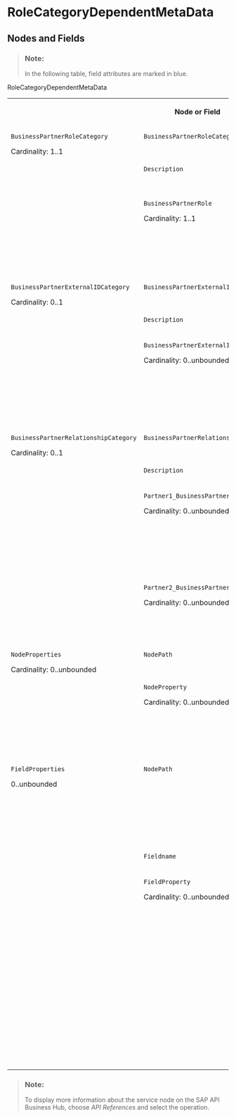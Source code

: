 <!-- loiobfaaf02f429f47e89edfead24b370d27 -->

# RoleCategoryDependentMetaData



<a name="loiobfaaf02f429f47e89edfead24b370d27__section_m53_np5_qcb"/>

## Nodes and Fields

> ### Note:  
> In the following table, field attributes are marked in blue.

<a name="loiobfaaf02f429f47e89edfead24b370d27__table_rzl_pp5_qcb"/>RoleCategoryDependentMetaData


<table>
<tr>
<th valign="top" colspan="5">

Node or Field



</th>
<th valign="top">

Description



</th>
<th valign="top">

Cardinality



</th>
</tr>
<tr>
<td valign="top" rowspan="5">

`BusinessPartnerRoleCategory`

Cardinality: 1..1



</td>
<td valign="top" colspan="4">

`BusinessPartnerRoleCategoryCode`



</td>
<td valign="top">

For example: `BUP003` 



</td>
<td valign="top">

1..1



</td>
</tr>
<tr>
<td valign="top">

`Description`



</td>
<td valign="top" colspan="3">

`languageCode`



</td>
<td valign="top">

For example: Employee



</td>
<td valign="top">

0..unbounded



</td>
</tr>
<tr>
<td valign="top" rowspan="3">

`BusinessPartnerRole`

Cardinality: 1..1



</td>
<td valign="top" colspan="3">

`BusinessPartnerRoleCode`



</td>
<td valign="top">

For example: `BBP005`



</td>
<td valign="top">

1..1



</td>
</tr>
<tr>
<td valign="top">

`Description`



</td>
<td valign="top" colspan="2">

`languageCode`



</td>
<td valign="top">

 



</td>
<td valign="top">

0..unbounded



</td>
</tr>
<tr>
<td valign="top" colspan="3">

`DefaultIndicator`



</td>
<td valign="top">

Can be *true* or *false*



</td>
<td valign="top">

 



</td>
</tr>
<tr>
<td valign="top" rowspan="5">

`BusinessPartnerExternalIDCategory`

Cardinality: 0..1



</td>
<td valign="top" colspan="4">

`BusinessPartnerExternalIDCategoryCode`



</td>
<td valign="top">

For example: `HCM030`



</td>
<td valign="top">

1..1



</td>
</tr>
<tr>
<td valign="top">

`Description`



</td>
<td valign="top" colspan="3">

`languageCode`



</td>
<td valign="top">

 



</td>
<td valign="top">

0..unbounded



</td>
</tr>
<tr>
<td valign="top" rowspan="3">

`BusinessPartnerExternalID`

Cardinality: 0..unbounded



</td>
<td valign="top" colspan="3">

`BusinessPartnerExternalIDCode`



</td>
<td valign="top">

For example: `HCM030`



</td>
<td valign="top">

1..1



</td>
</tr>
<tr>
<td valign="top">

`Description`



</td>
<td valign="top" colspan="2">

`languageCode`



</td>
<td valign="top">

 



</td>
<td valign="top">

0..unbounded



</td>
</tr>
<tr>
<td valign="top" colspan="3">

`DefaultIndicator`



</td>
<td valign="top">

The value can be either*true* or *false*



</td>
<td valign="top">

 



</td>
</tr>
<tr>
<td valign="top" rowspan="6">

`BusinessPartnerRelationshipCategory`

Cardinality: 0..1



</td>
<td valign="top" colspan="4">

`BusinessPartnerRelationshipCategoryCode`



</td>
<td valign="top">

For example: `BUR025`



</td>
<td valign="top">

1..1



</td>
</tr>
<tr>
<td valign="top" colspan="2">

`Description`



</td>
<td valign="top" colspan="2">

`languageCode`



</td>
<td valign="top">

 



</td>
<td valign="top">

0..unbounded



</td>
</tr>
<tr>
<td valign="top" rowspan="2" colspan="2">

`Partner1_BusinessPartnerCategory`

Cardinality: 0..unbounded



</td>
<td valign="top" colspan="2">

`BusinessPartnerCategoryCode`



</td>
<td valign="top">

Can be:

-   2 - Organization

-   3 - Group




</td>
<td valign="top">

1..1



</td>
</tr>
<tr>
<td valign="top">

`Description`



</td>
<td valign="top">

`languageCode`



</td>
<td valign="top">

 



</td>
<td valign="top">

0..unbounded



</td>
</tr>
<tr>
<td valign="top" rowspan="2" colspan="2">

`Partner2_BusinessPartnerCategory`

Cardinality: 0..unbounded



</td>
<td valign="top" colspan="2">

`BusinessPartnerCategoryCode`



</td>
<td valign="top">

Can be:

-   1 - Person




</td>
<td valign="top">

1..1



</td>
</tr>
<tr>
<td valign="top">

`Description`



</td>
<td valign="top">

`languageCode`



</td>
<td valign="top">

 



</td>
<td valign="top">

0..unbounded



</td>
</tr>
<tr>
<td valign="top" rowspan="3">

`NodeProperties`

Cardinality: 0..unbounded



</td>
<td valign="top" colspan="4">

`NodePath`



</td>
<td valign="top">

For example: `BUSINESS_USER`



</td>
<td valign="top">

1..1



</td>
</tr>
<tr>
<td valign="top" rowspan="2" colspan="2">

`NodeProperty`

Cardinality: 0..unbounded



</td>
<td valign="top" colspan="2">

`NodePropertyCode`



</td>
<td valign="top" rowspan="2">

Node property codes are:

-   01 - enabled

-   02 - disabled

-   03 - read only




</td>
<td valign="top">

1..1



</td>
</tr>
<tr>
<td valign="top">

`Description`



</td>
<td valign="top">

`languageCode`



</td>
<td valign="top">

0..unbounded



</td>
</tr>
<tr>
<td valign="top" rowspan="4">

`FieldProperties`

0..unbounded



</td>
<td valign="top" colspan="4">

`NodePath`



</td>
<td valign="top">

For example:

-   `BUSINESS_USER-USER-ROLE`
-   `BUSINESS_USER-USER-VALIDITY_PERIOD`
-   `BUSINESS_USER-USER_ASSIGNMENT`



</td>
<td valign="top">

1..1



</td>
</tr>
<tr>
<td valign="top" colspan="4">

`Fieldname`



</td>
<td valign="top">

Name of a field.



</td>
<td valign="top">

1..1



</td>
</tr>
<tr>
<td valign="top" rowspan="2" colspan="2">

`FieldProperty`

Cardinality: 0..unbounded



</td>
<td valign="top" colspan="2">

`FieldPropertyCode`



</td>
<td valign="top">

Node property codes are:

-   01 - enabled

-   02 - disabled

-   03 - read only

-   04 - mandatory

-   05 - enabled, read only for update

-   06 - mandatory, read only for update




</td>
<td valign="top">

1..1



</td>
</tr>
<tr>
<td valign="top">

`Description`



</td>
<td valign="top">

`languageCode`



</td>
<td valign="top">

 



</td>
<td valign="top">

0..unbounded



</td>
</tr>
</table>

> ### Note:  
> To display more information about the service node on the SAP API Business Hub, choose *API References* and select the operation.

